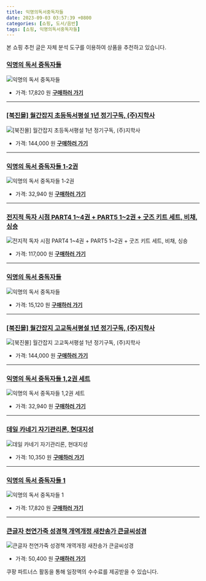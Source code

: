 ```yaml
---
title: 익명의독서중독자들
date: 2023-09-03 03:57:39 +0800
categories: [쇼핑, 도서/음반]
tags: [쇼핑, 익명의독서중독자들]
---
```

본 쇼핑 추천 글은 자체 분석 도구를 이용하여 상품을 추천하고 있습니다.
### [익명의 독서 중독자들](https://link.coupang.com/re/AFFSDP?lptag=AF1030537&pageKey=164723123&itemId=472504344&vendorItemId=86706068970&traceid=V0-153-d89172f87abfa32e&requestid=20230907035739110229586281&token=31850C%7CMIXED)
![익명의 독서 중독자들](https://ads-partners.coupang.com/image1/QyBqd-oEddzBQiEmQ8G0eJekqrU4G82-kErqb8v-tyWqTg2E5tdrT4LQl11LbDP3WB7y-JzokJDgiJnGIKbGTjkpjdk5OR38OCfERdTdqJHwMjZiN06X0GOPz_yuGw9Fxi9mxrIoK4OTEMErzJGIx3gHzcsvq30ADufuUnwvfT1t1-cx4UlQkH-IG5et4vMe5IVwt3gc-EJhChNUIUoVFdM2fP5VvZ4U3ue4o0bS_huW2WLdAJTvKbESBPdOmYhQyH-5zN9Pdq3bOy1DPTurWjxRwxLgVKABuWwGqZR1HwFo)
- 가격: 17,820 원
[**구매하러 가기**](https://link.coupang.com/re/AFFSDP?lptag=AF1030537&pageKey=164723123&itemId=472504344&vendorItemId=86706068970&traceid=V0-153-d89172f87abfa32e&requestid=20230907035739110229586281&token=31850C%7CMIXED)
---
### [[북진몰] 월간잡지 초등독서평설 1년 정기구독, (주)지학사](https://link.coupang.com/re/AFFSDP?lptag=AF1030537&pageKey=104454830&itemId=316728841&vendorItemId=3056971869&traceid=V0-153-941e5423f7875242&clickBeacon=nLtPlFkvGKiesb%2Fx03%2B7Xa732JeH7ZYSnZfKlotrR56buSYJXnDWVWx%2BX0VUyjRbIBQi0ZzcCEZv5clCb4ZyKCxnwSmmXKDKEJ0pBqqeTYwr7G1HRzK2X8oIIsPN73zqa%2F2uhbvdcC2gjG3V%2BlR3Pvh%2BtR6G6zpUcHfvp0CjHeZxvriQLTSwDPNXAQVNiDqh%2BeZd0CyXxEN6LHibF2z6fAVwVqfXsuK78uhLSaqRLBgZIY5RIlRZjNC9EMf0Tdm0wzopPuKe%2B0iT37OcQ0U0ocrUt9tbyIhIv%2FuYGRnBUjRsK38XikkGVDEYsWW4LproDGtT8Xvuf2%2Fu1QrAF8Ca1covkYgGCFLU6%2FkhwHVsAge76j3y9L%2BeZrJLgCmJ9JB1%2FnIhFy5AN6U%2FdyiDkh2wPngw7%2FSHeiE7hYSrMKACV6j9uCsPkFoQEYXYFBHj2OADrf9vTnYgXwkRzFozmYDFDCZnMPGmc2qwJIqvB8XNTai1UhCM7FjuJtu2nuW%2FDFB%2BRaLmlW7QRGPuwv596FgiNG1OFCwM%2FqSmCHXwYrTikMcFf8JuKXtQSv2x3oaqr1ycGJnIna7QpbsCfyEHnpnrvrkI0421dAVfDuTQjpsEB%2BLLL1x3O9rA7JykOBaGMAM8F1%2BDT%2Fk%2FCeBbO1OqC%2FkIbtZ0m5%2B2jnR%2F2AFnge%2F8%2FPUKaUG5jt9flffcmhTgjdEhmkXrtPjqYoMLyy9gcUJuRvn6PwmrQXTG7t5Hn5zwLVIppEaIQRHQ6nVWWNHMKQtpOsdy%2Bsep8HRHC5wuLpRSxNxugSj7gSxpzkHdYBAQiq%2BgxIJL7RQX9OPaedd5E6sCCp7dw7%2FOHyrr1%2FWPfqcWbj9a4Aipbsc6QuocHsVvEjwbVFR6i2szj28IggbcPmgsYRD83rtzCyZtp2JOaRfSwA%3D%3D&requestid=20230907035739110229586281&token=31850C%7CMIXED)
![[북진몰] 월간잡지 초등독서평설 1년 정기구독, (주)지학사](https://ads-partners.coupang.com/image1/-ZVxZO2xInyR0q8P-dLlOg4zKFHDrM0q2ekkJFw0IEl95BDsVfU6hQQzF5Vc-Scb7udMd2LKOXwRvkxVDDUQ2rrRiWhKetdenefD0lZSWjLkKSuvNnHLkvCb33ETOXsXRKHH1Pq8067nhZb8vIbY498dUuLbF4Xk2Uis4x80s62RP5LQShWdmhOHCFLdbZchdIKMDUluWsadJJIXO3xe1mlF6rRTmYELKTDxHJkVLdWlF3XPtxdbhbYooNPirbRM3CloCip7StyfjQKGUgsdHNxj2UlQs9Y5-QfUv4LDSk89pna9)
- 가격: 144,000 원
[**구매하러 가기**](https://link.coupang.com/re/AFFSDP?lptag=AF1030537&pageKey=104454830&itemId=316728841&vendorItemId=3056971869&traceid=V0-153-941e5423f7875242&clickBeacon=nLtPlFkvGKiesb%2Fx03%2B7Xa732JeH7ZYSnZfKlotrR56buSYJXnDWVWx%2BX0VUyjRbIBQi0ZzcCEZv5clCb4ZyKCxnwSmmXKDKEJ0pBqqeTYwr7G1HRzK2X8oIIsPN73zqa%2F2uhbvdcC2gjG3V%2BlR3Pvh%2BtR6G6zpUcHfvp0CjHeZxvriQLTSwDPNXAQVNiDqh%2BeZd0CyXxEN6LHibF2z6fAVwVqfXsuK78uhLSaqRLBgZIY5RIlRZjNC9EMf0Tdm0wzopPuKe%2B0iT37OcQ0U0ocrUt9tbyIhIv%2FuYGRnBUjRsK38XikkGVDEYsWW4LproDGtT8Xvuf2%2Fu1QrAF8Ca1covkYgGCFLU6%2FkhwHVsAge76j3y9L%2BeZrJLgCmJ9JB1%2FnIhFy5AN6U%2FdyiDkh2wPngw7%2FSHeiE7hYSrMKACV6j9uCsPkFoQEYXYFBHj2OADrf9vTnYgXwkRzFozmYDFDCZnMPGmc2qwJIqvB8XNTai1UhCM7FjuJtu2nuW%2FDFB%2BRaLmlW7QRGPuwv596FgiNG1OFCwM%2FqSmCHXwYrTikMcFf8JuKXtQSv2x3oaqr1ycGJnIna7QpbsCfyEHnpnrvrkI0421dAVfDuTQjpsEB%2BLLL1x3O9rA7JykOBaGMAM8F1%2BDT%2Fk%2FCeBbO1OqC%2FkIbtZ0m5%2B2jnR%2F2AFnge%2F8%2FPUKaUG5jt9flffcmhTgjdEhmkXrtPjqYoMLyy9gcUJuRvn6PwmrQXTG7t5Hn5zwLVIppEaIQRHQ6nVWWNHMKQtpOsdy%2Bsep8HRHC5wuLpRSxNxugSj7gSxpzkHdYBAQiq%2BgxIJL7RQX9OPaedd5E6sCCp7dw7%2FOHyrr1%2FWPfqcWbj9a4Aipbsc6QuocHsVvEjwbVFR6i2szj28IggbcPmgsYRD83rtzCyZtp2JOaRfSwA%3D%3D&requestid=20230907035739110229586281&token=31850C%7CMIXED)
---
### [익명의 독서 중독자들 1-2권](https://link.coupang.com/re/AFFSDP?lptag=AF1030537&pageKey=7482820482&itemId=19550019994&vendorItemId=86658170585&traceid=V0-153-6173cdf0e27fc4b9&requestid=20230907035739110229586281&token=31850C%7CMIXED)
![익명의 독서 중독자들 1-2권](https://ads-partners.coupang.com/image1/TmytvTsuba2mljUaThqWNHljZ1UhXPRMMfDa0Kfd2J3SmrzaHcWzfeuLFvJuM-jv66exNhaMRLl5Fu2a4Kt9Gaj0QbZPvm0SZhPoHWPX4yiaFey6YxKG5MHXAjH7n1QEiFBj2w-9HD2Nc3oUiXWB-TJrrf_eLarjdTVY9QUEBY5yGkEC0FjMnkAeOPdFKpKUJ_DYjWwNaAXkAifEjrfVRCWclcbfR77vebgsq7CFb6qvFuBsD3YcCI6q1y4EwO1e9CBrRIajIMMIUk77JA-KrwCWMobFaLDUinVG2cG9_LAj)
- 가격: 32,940 원
[**구매하러 가기**](https://link.coupang.com/re/AFFSDP?lptag=AF1030537&pageKey=7482820482&itemId=19550019994&vendorItemId=86658170585&traceid=V0-153-6173cdf0e27fc4b9&requestid=20230907035739110229586281&token=31850C%7CMIXED)
---
### [전지적 독자 시점 PART4 1~4권 + PART5 1~2권 + 굿즈 키트 세트, 비채, 싱숑](https://link.coupang.com/re/AFFSDP?lptag=AF1030537&pageKey=7563193314&itemId=19930312218&vendorItemId=87043179554&traceid=V0-153-139da234454fa3da&clickBeacon=nLtPlFkvGKiesb%2Fx03%2B7Xa732JeH7ZYSnZfKlotrR56buSYJXnDWVWx%2BX0VUyjRbIBQi0ZzcCEZv5clCb4ZyKCxnwSmmXKDKEJ0pBqqeTYxBdMRriiLGlXub7mk9pm7ca%2F2uhbvdcC2gjG3V%2BlR3Pr1GIzJe42Ky0sPd94GU4CYWXdSWU9hSjCD2k1g4WXCS%2BeZd0CyXxEN6LHibF2z6fAVwVqfXsuK78uhLSaqRLBgZIY5RIlRZjNC9EMf0Tdm0wzopPuKe%2B0iT37OcQ0U0oVgpMfEPU5A66PHSgS7iiz8h%2FKczLtE3KMyGwCS5JvfltQUOYMymQwBpIscafJfcvcI0DNcnAi6txNcpYaVWxMmBsOrEIPAKax3EWgJBHJJm3GV5BySqiLb4fPtgKeQTrKApMVLZXYDjVLg8PJSPWBtdunaL8Qgk5uOLXxmdD1nDY2XbinJ2fN4CWFvPcfWRCq5V202gqWAykVzTqE6sMuV%2BNmlYT3TbDvO1Z%2FYjX2S%2FMkXEzy30DFj%2F6mT6QYjaXG9DqtwU160fBsg1bIRl8b78zM4tMexYb2oJE7eVCxaT%2FkCI%2F%2Bk7XFXKJab3J3VxSROAe8ulbNjVyH69k0Lxoy8xSYcHT8ygk8os%2B4vM6kgMDfOg2GMctI8xaI8LsQou5Zf76YTQKiJbUxcAjlIy0ruhgaHG5HyvoF6245BJ%2BHOyiTPKSha%2B2BM9RmYnd6Wsij0UL1M8DgnCPCN%2B9wG87pfKflhmspLULli2%2B%2FjHkc6MuxCq0MoPSla6bkBp9xCTaSzfBfy2Urh4jTDg0On5%2BBD5b8TC7QVI%2B3rz9ktDpzUBW2sxMF5VFiwRB%2B1FlqrK4YCZ7B9tiI1%2Bni3UDM98fmd9LztOzHT%2FCFkS0OS%2F2%2B%2F4&requestid=20230907035739110229586281&token=31850C%7CMIXED)
![전지적 독자 시점 PART4 1~4권 + PART5 1~2권 + 굿즈 키트 세트, 비채, 싱숑](https://ads-partners.coupang.com/image1/q83xRNRMnlpkUc6tqyS8glAzOMunSvcQRviS8MwRale8MByqFaXqAdnM0AMGqoFvHYLZ5sINYg6iNqE3AaHKIwhMEXPaAXjwTmEEc0msH1vp_y2kv3ybGA55ODY6lFaplR9hQ99NvMoX9fG3KnDyWU1QPGN0Ua0-US6pEWD3rTNsHmGlIq5TzaZZQtqlnOYSpPKnhhQvt-hrCIFRgqQX69jhWZzPbTJGHpSIHQjaNdMUpZnzpJPKl1Ih1osC8v9aIjznDnzN_Hrg3uNm0n1IT7Yu6kg=)
- 가격: 117,000 원
[**구매하러 가기**](https://link.coupang.com/re/AFFSDP?lptag=AF1030537&pageKey=7563193314&itemId=19930312218&vendorItemId=87043179554&traceid=V0-153-139da234454fa3da&clickBeacon=nLtPlFkvGKiesb%2Fx03%2B7Xa732JeH7ZYSnZfKlotrR56buSYJXnDWVWx%2BX0VUyjRbIBQi0ZzcCEZv5clCb4ZyKCxnwSmmXKDKEJ0pBqqeTYxBdMRriiLGlXub7mk9pm7ca%2F2uhbvdcC2gjG3V%2BlR3Pr1GIzJe42Ky0sPd94GU4CYWXdSWU9hSjCD2k1g4WXCS%2BeZd0CyXxEN6LHibF2z6fAVwVqfXsuK78uhLSaqRLBgZIY5RIlRZjNC9EMf0Tdm0wzopPuKe%2B0iT37OcQ0U0oVgpMfEPU5A66PHSgS7iiz8h%2FKczLtE3KMyGwCS5JvfltQUOYMymQwBpIscafJfcvcI0DNcnAi6txNcpYaVWxMmBsOrEIPAKax3EWgJBHJJm3GV5BySqiLb4fPtgKeQTrKApMVLZXYDjVLg8PJSPWBtdunaL8Qgk5uOLXxmdD1nDY2XbinJ2fN4CWFvPcfWRCq5V202gqWAykVzTqE6sMuV%2BNmlYT3TbDvO1Z%2FYjX2S%2FMkXEzy30DFj%2F6mT6QYjaXG9DqtwU160fBsg1bIRl8b78zM4tMexYb2oJE7eVCxaT%2FkCI%2F%2Bk7XFXKJab3J3VxSROAe8ulbNjVyH69k0Lxoy8xSYcHT8ygk8os%2B4vM6kgMDfOg2GMctI8xaI8LsQou5Zf76YTQKiJbUxcAjlIy0ruhgaHG5HyvoF6245BJ%2BHOyiTPKSha%2B2BM9RmYnd6Wsij0UL1M8DgnCPCN%2B9wG87pfKflhmspLULli2%2B%2FjHkc6MuxCq0MoPSla6bkBp9xCTaSzfBfy2Urh4jTDg0On5%2BBD5b8TC7QVI%2B3rz9ktDpzUBW2sxMF5VFiwRB%2B1FlqrK4YCZ7B9tiI1%2Bni3UDM98fmd9LztOzHT%2FCFkS0OS%2F2%2B%2F4&requestid=20230907035739110229586281&token=31850C%7CMIXED)
---
### [익명의 독서 중독자들](https://link.coupang.com/re/AFFSDP?lptag=AF1030537&pageKey=7470866257&itemId=19493982388&vendorItemId=86761482250&traceid=V0-153-88659f9363f70653&requestid=20230907035739110229586281&token=31850C%7CMIXED)
![익명의 독서 중독자들](https://ads-partners.coupang.com/image1/Qw1IurSMNwonYj14Q6cWBe6s7IUdG3x6gcyyzpJaz5Kdvh3d9KBEnB1M3ei_IoRjmK6y1Yioo9vs5vyItwiESZ5vL2pBeTCUGpfO7j0u1wXhOt5Turcmm9hMREbApftvWnCaVHPOjAnO_O2EK9hiie5DWNNOD0bV2K2579DV0E3571wTEiYT5bauO1EIMZ8qml33i0c4Mgr41MZrOlQlq6OkkMv9Bw8bYACPdqeEB7j3t6afzpNUhEZFIcPM8bREIQ4WEozcgg==)
- 가격: 15,120 원
[**구매하러 가기**](https://link.coupang.com/re/AFFSDP?lptag=AF1030537&pageKey=7470866257&itemId=19493982388&vendorItemId=86761482250&traceid=V0-153-88659f9363f70653&requestid=20230907035739110229586281&token=31850C%7CMIXED)
---
### [[북진몰] 월간잡지 고교독서평설 1년 정기구독, (주)지학사](https://link.coupang.com/re/AFFSDP?lptag=AF1030537&pageKey=104454082&itemId=316726516&vendorItemId=3056973296&traceid=V0-153-bf23e5bfdb3e0365&clickBeacon=nLtPlFkvGKiesb%2Fx03%2B7Xa732JeH7ZYSnZfKlotrR56buSYJXnDWVWx%2BX0VUyjRbIBQi0ZzcCEZv5clCb4ZyKCxnwSmmXKDKEJ0pBqqeTYzjm76siK%2BOyy1uUAuhzP4Aa%2F2uhbvdcC2gjG3V%2BlR3Pnsp35o6DMsuNarNRyro%2BulescJujMEvgpJ6rPFS1%2BSI%2BeZd0CyXxEN6LHibF2z6fAVwVqfXsuK78uhLSaqRLBgZIY5RIlRZjNC9EMf0Tdm0wzopPuKe%2B0iT37OcQ0U0oTGjij8vuvsiYC38yX0I%2BFbJnawUGhTT5vlG9rkrhDhHxV40Lv7y9OceuzFszVlNpJiJNyPt7b50aXD%2Fg4P5p2byi8d3GF8Ac7bKyLqUaPKQPCmXDrC0AfUwmp3fmaru7%2F%2FNCANNiW%2ByhCJnTygI4ukJZU6lnCwa%2FQcaKYhDAJASdq4ue8yO%2FX87i3tqgXuQCxqrGTwFBeuZQuhmYpUx%2BkxyOW5snv2rZ72RkBfGAfrQXtQbS4pRcusSQZMdbVLHcFLvfxRSjbqoT4JFwXmkFB%2FPO3pA3YVkKf9mYNuN8g8qMkXEzy30DFj%2F6mT6QYjaXGHXAWzTbsfe3vH53RRey2hRtrlVarPNhgI8IReDoDgmCi%2FpLbw3vvPrpV%2FJ6fx8qP0Y8z6E2QwN3RzUnabfNfZSNQ0Rhya0foxkxHTumqM6avqxilqmjTdtCpbnCsEdbJFzW4%2B%2B3P%2FgqnDpTvoL3Xs90USsg77sF81hcbOuwBIzeS5D413vSQ08l%2B2Oz3t8KN0QCUevJJTJL7KBMyNMnw7Y1qcfzYX%2FyBPry%2F7UnOBmJJX4PAimGfrK9OuaXu3yMvea17oifBjD6gOfIK7DwuBsm5EnsNqKzyuBEjG5RgA7DfVWL%2FHMCmELl7yPzoam%2FQ%3D%3D&requestid=20230907035739110229586281&token=31850C%7CMIXED)
![[북진몰] 월간잡지 고교독서평설 1년 정기구독, (주)지학사](https://ads-partners.coupang.com/image1/vfmdbrfhAxnnDel4vZMvsfGCI1T99lNLcXkQoldKenHyA_DASjOpG0hN_FTe_TPJevz17dTj5YFKTCUOLzqDGltrUhobt5j8-3nXva_GY2Vy2Oprx59mCQMgTpQYfSJqNG_KopAApnQP28rDH_ckMff2AVmwevy2f1eThrC1sRuENrLQ0TA57xStXpIauffj3AUjyjTGMZQ0_hKEM_8CFgMCTVG-d8GlH0D-1ZJxWEHOjJ7-nkWqZ7AtRSQJQ6NpkpjYtSILtHS6F0DkY8lZOG59xYqvlLD2fFPs0YbcRYKlsiKhDg==)
- 가격: 144,000 원
[**구매하러 가기**](https://link.coupang.com/re/AFFSDP?lptag=AF1030537&pageKey=104454082&itemId=316726516&vendorItemId=3056973296&traceid=V0-153-bf23e5bfdb3e0365&clickBeacon=nLtPlFkvGKiesb%2Fx03%2B7Xa732JeH7ZYSnZfKlotrR56buSYJXnDWVWx%2BX0VUyjRbIBQi0ZzcCEZv5clCb4ZyKCxnwSmmXKDKEJ0pBqqeTYzjm76siK%2BOyy1uUAuhzP4Aa%2F2uhbvdcC2gjG3V%2BlR3Pnsp35o6DMsuNarNRyro%2BulescJujMEvgpJ6rPFS1%2BSI%2BeZd0CyXxEN6LHibF2z6fAVwVqfXsuK78uhLSaqRLBgZIY5RIlRZjNC9EMf0Tdm0wzopPuKe%2B0iT37OcQ0U0oTGjij8vuvsiYC38yX0I%2BFbJnawUGhTT5vlG9rkrhDhHxV40Lv7y9OceuzFszVlNpJiJNyPt7b50aXD%2Fg4P5p2byi8d3GF8Ac7bKyLqUaPKQPCmXDrC0AfUwmp3fmaru7%2F%2FNCANNiW%2ByhCJnTygI4ukJZU6lnCwa%2FQcaKYhDAJASdq4ue8yO%2FX87i3tqgXuQCxqrGTwFBeuZQuhmYpUx%2BkxyOW5snv2rZ72RkBfGAfrQXtQbS4pRcusSQZMdbVLHcFLvfxRSjbqoT4JFwXmkFB%2FPO3pA3YVkKf9mYNuN8g8qMkXEzy30DFj%2F6mT6QYjaXGHXAWzTbsfe3vH53RRey2hRtrlVarPNhgI8IReDoDgmCi%2FpLbw3vvPrpV%2FJ6fx8qP0Y8z6E2QwN3RzUnabfNfZSNQ0Rhya0foxkxHTumqM6avqxilqmjTdtCpbnCsEdbJFzW4%2B%2B3P%2FgqnDpTvoL3Xs90USsg77sF81hcbOuwBIzeS5D413vSQ08l%2B2Oz3t8KN0QCUevJJTJL7KBMyNMnw7Y1qcfzYX%2FyBPry%2F7UnOBmJJX4PAimGfrK9OuaXu3yMvea17oifBjD6gOfIK7DwuBsm5EnsNqKzyuBEjG5RgA7DfVWL%2FHMCmELl7yPzoam%2FQ%3D%3D&requestid=20230907035739110229586281&token=31850C%7CMIXED)
---
### [익명의 독서 중독자들 1,2권 세트](https://link.coupang.com/re/AFFSDP?lptag=AF1030537&pageKey=7470866102&itemId=19493981613&vendorItemId=86603611091&traceid=V0-153-fb0fe867554b8997&requestid=20230907035739110229586281&token=31850C%7CMIXED)
![익명의 독서 중독자들 1,2권 세트](https://ads-partners.coupang.com/image1/Z6Qwo4uo4cKWxdi6Z41bFprkBepGsFyWQOIZi1klaNo-nHjLCpz8EJ4al4f9ZqX2aPooQTxicTjJKOxWDiq5X4KuADDzVrSAlYIuVsRqmHbb_UHwbamKEaC6yD82n49uUdlqeuZ_LyjnYoRxp2oCuGuXT39ZIwp_YZaJybSDBYEIsTkdFwZH8th3Kf39ANy4mzsYTEshEc5gSHfEwNF8_YeCRXTuGQiO-bo9b4kmqUzGq6XRNX-K-sh2TQ5HrIaq2IYL6Wj_RHyGrrnwqDV6fEhwvWwKCOSptabiA9OK2po=)
- 가격: 32,940 원
[**구매하러 가기**](https://link.coupang.com/re/AFFSDP?lptag=AF1030537&pageKey=7470866102&itemId=19493981613&vendorItemId=86603611091&traceid=V0-153-fb0fe867554b8997&requestid=20230907035739110229586281&token=31850C%7CMIXED)
---
### [데일 카네기 자기관리론, 현대지성](https://link.coupang.com/re/AFFSDP?lptag=AF1030537&pageKey=4751341406&itemId=6046651232&vendorItemId=73343982175&traceid=V0-153-6dfc9d3102f83d91&clickBeacon=nLtPlFkvGKiesb%2Fx03%2B7Xa732JeH7ZYSnZfKlotrR56buSYJXnDWVWx%2BX0VUyjRbIBQi0ZzcCEZv5clCb4ZyKCxnwSmmXKDKEJ0pBqqeTYwN7IT3KrmYawEZLuLytb20a%2F2uhbvdcC2gjG3V%2BlR3PtJeAyVcP%2BO%2Bck%2BfzuuK5%2BtH02Ud9hq7ASEdrA9gR95b%2BeZd0CyXxEN6LHibF2z6fAVwVqfXsuK78uhLSaqRLBgZIY5RIlRZjNC9EMf0Tdm0wzopPuKe%2B0iT37OcQ0U0oWZ%2BvGd6NZlJkd4HjuGFOkyQ3jGM3%2FXXUGchi%2BGk5YOJJzCaB3cYjmrSyYaa9Bl8lsgOTQRBCk0s4uSZCcAKM8uQmpp624NruCNHQTBDr0m0dKX5qBKemi3HzjfEaOMUvXgw7%2FSHeiE7hYSrMKACV6j9uCsPkFoQEYXYFBHj2OADbnwJYSsvU6rd8dNuYYOOY5V1LFp1HgjQCsuNBhRjUxw2t9nPMn79DIG7fG1Rw6gganytzViORRKb9%2B%2B6MtzTHJRNu%2FEXsf27MqGK6v%2FfdK05XVtp992fqAgu1SoBdx55XtQbS4pRcusSQZMdbVLHcE3M0ZmBSx3dBC7G0rJ4c9wYpPFxuyrZ6XnU2idBlzpxZPVBFqutYOQymEiFbtJN%2Fi4nbSyOUfG25YhJL6YL1NGXfwfnOJ9017QFLHBDjttIr9PGJrWU2YJlO6xb9NA9Z0XdlqRDr4%2BkEGnpCmxJQMugxR4F4RFATuVVgtR%2BWZYRkpLed1QBpBP2L5%2BBQCqUa9ubyOQ2C5kUTzjIk9nCvOgeg0j%2F0Ed07b30I46jVKLrHXGcOTsqEDer17H1pvtMtxzYdmAcSEHGG7Cu9ddNIUCtopRTgBq5f9O7FtZtLH8jIZTC8lpJmbWMHXhZghUP6A%3D%3D&requestid=20230907035739110229586281&token=31850C%7CMIXED)
![데일 카네기 자기관리론, 현대지성](https://ads-partners.coupang.com/image1/YwBFWaXm-k81nFotY3WjBaV1CEm9itZXt3c0QcBmSq65a_2Dz64jRGy3eog3IrQXkjmZ26WojAJpM1jLtnITHBY5o7vtpTFSOWekVnQevWfHuV3tWIKgL0LWZCB-PTVIM2zt4H9gHDB2FoH5PuL9aBLjeZrwSVwW-im2rZynrU34jbmL2g15Wau0V24E2mouCaQzAq-Ffneh_-tLXiqoP7-Kpw88-q4s0dej41AxqoHMUYe7eeXJvkXRcfc49hrlR8Lxkew7n-H4CwgrlvukPc-p0Bo=)
- 가격: 10,350 원
[**구매하러 가기**](https://link.coupang.com/re/AFFSDP?lptag=AF1030537&pageKey=4751341406&itemId=6046651232&vendorItemId=73343982175&traceid=V0-153-6dfc9d3102f83d91&clickBeacon=nLtPlFkvGKiesb%2Fx03%2B7Xa732JeH7ZYSnZfKlotrR56buSYJXnDWVWx%2BX0VUyjRbIBQi0ZzcCEZv5clCb4ZyKCxnwSmmXKDKEJ0pBqqeTYwN7IT3KrmYawEZLuLytb20a%2F2uhbvdcC2gjG3V%2BlR3PtJeAyVcP%2BO%2Bck%2BfzuuK5%2BtH02Ud9hq7ASEdrA9gR95b%2BeZd0CyXxEN6LHibF2z6fAVwVqfXsuK78uhLSaqRLBgZIY5RIlRZjNC9EMf0Tdm0wzopPuKe%2B0iT37OcQ0U0oWZ%2BvGd6NZlJkd4HjuGFOkyQ3jGM3%2FXXUGchi%2BGk5YOJJzCaB3cYjmrSyYaa9Bl8lsgOTQRBCk0s4uSZCcAKM8uQmpp624NruCNHQTBDr0m0dKX5qBKemi3HzjfEaOMUvXgw7%2FSHeiE7hYSrMKACV6j9uCsPkFoQEYXYFBHj2OADbnwJYSsvU6rd8dNuYYOOY5V1LFp1HgjQCsuNBhRjUxw2t9nPMn79DIG7fG1Rw6gganytzViORRKb9%2B%2B6MtzTHJRNu%2FEXsf27MqGK6v%2FfdK05XVtp992fqAgu1SoBdx55XtQbS4pRcusSQZMdbVLHcE3M0ZmBSx3dBC7G0rJ4c9wYpPFxuyrZ6XnU2idBlzpxZPVBFqutYOQymEiFbtJN%2Fi4nbSyOUfG25YhJL6YL1NGXfwfnOJ9017QFLHBDjttIr9PGJrWU2YJlO6xb9NA9Z0XdlqRDr4%2BkEGnpCmxJQMugxR4F4RFATuVVgtR%2BWZYRkpLed1QBpBP2L5%2BBQCqUa9ubyOQ2C5kUTzjIk9nCvOgeg0j%2F0Ed07b30I46jVKLrHXGcOTsqEDer17H1pvtMtxzYdmAcSEHGG7Cu9ddNIUCtopRTgBq5f9O7FtZtLH8jIZTC8lpJmbWMHXhZghUP6A%3D%3D&requestid=20230907035739110229586281&token=31850C%7CMIXED)
---
### [익명의 독서 중독자들 1](https://link.coupang.com/re/AFFSDP?lptag=AF1030537&pageKey=7470842349&itemId=19493857418&vendorItemId=4198700951&traceid=V0-153-7ecb9977b7739201&requestid=20230907035739110229586281&token=31850C%7CMIXED)
![익명의 독서 중독자들 1](https://ads-partners.coupang.com/image1/aEae1fVhK4GL-cgEaEamVYqyT-Kyl5scMrk5jZMcNfSLy7zNAA3TFPtaJmLfH6QBF9TwWw_EZ_xupZs-9LZp8zamODfkvNTE1yC2WvUE1aSePMNPSQcokOznt22xkOd4cdypOuyo9n8RbCYvXaRetjdtjeMORs6FVCmUVN3sBT00FmAnOtN4mVEa7tcRDjrVoAL2J7nC2xXNJea1EXgnDk7-acGSwxCpfzJFjKx84SHcwQcvnqlYxARHgp1mgaGFModdC_ryH8GHTwXjwGNBnvp8y9RnmqcJ8ePWxmRd)
- 가격: 17,820 원
[**구매하러 가기**](https://link.coupang.com/re/AFFSDP?lptag=AF1030537&pageKey=7470842349&itemId=19493857418&vendorItemId=4198700951&traceid=V0-153-7ecb9977b7739201&requestid=20230907035739110229586281&token=31850C%7CMIXED)
---
### [큰글자 천연가죽 성경책 개역개정 새찬송가 큰글씨성경](https://link.coupang.com/re/AFFSDP?lptag=AF1030537&pageKey=6651724080&itemId=15243275462&vendorItemId=82464032033&traceid=V0-153-a806706162b289fa&clickBeacon=nLtPlFkvGKiesb%2Fx03%2B7Xa732JeH7ZYSnZfKlotrR56buSYJXnDWVWx%2BX0VUyjRbIBQi0ZzcCEZv5clCb4ZyKCxnwSmmXKDKEJ0pBqqeTYzA5%2BX66ij8DDN5txFHAP53a%2F2uhbvdcC2gjG3V%2BlR3PmCSxO3aTpeB1yMVOcPD0WHYn%2FPRfomc6DngDtZ9gMTy%2BeZd0CyXxEN6LHibF2z6fAVwVqfXsuK78uhLSaqRLBgZIY5RIlRZjNC9EMf0Tdm0wzopPuKe%2B0iT37OcQ0U0oTiDvGvDyI2mDaaRnK1%2B66z7FrfRTFzNiiQ4LpBFGMzS1Ye5Kdcj7mX35LlOKDumctIuy7LFoMbt3FZ7jQOHb8vyi8d3GF8Ac7bKyLqUaPKQsZcaV2f9Ok2dB22HjOlLhf%2FNCANNiW%2ByhCJnTygI4ukJZU6lnCwa%2FQcaKYhDAJASyuh%2BwSJuYKg8%2Bv2n8uLMxVD8swy2dFd0BFWzU9fOfs5RGKP4J%2BvHN5ByoPTV8EuKXtQbS4pRcusSQZMdbVLHcFLvfxRSjbqoT4JFwXmkFB%2FPO3pA3YVkKf9mYNuN8g8qMkXEzy30DFj%2F6mT6QYjaXGHXAWzTbsfe3vH53RRey2hRtrlVarPNhgI8IReDoDgmCi%2FpLbw3vvPrpV%2FJ6fx8qP0Y8z6E2QwN3RzUnabfNfZSNQ0Rhya0foxkxHTumqM6avqxilqmjTdtCpbnCsEdbJFzW4%2B%2B3P%2FgqnDpTvoL3Xs90USsg77sF81hcbOuwBIzeS5D413vSQ08l%2B2Oz3t8KN0QCUevJJTJL7KBMyNMnw7Y1qcfzYX%2FyBPry%2F7UnOBmJJX4PAimGfrK9OuaXu3yMvea17oifBjD6gOfIK7DwuBsm5EnsNqKzyuBEjG5RgA7DfVWL%2FHMCmELl7yPzoam%2FQ%3D%3D&requestid=20230907035739110229586281&token=31850C%7CMIXED)
![큰글자 천연가죽 성경책 개역개정 새찬송가 큰글씨성경](https://ads-partners.coupang.com/image1/GQXWtT96vnRkdpXeGZs2GKtMSYxfv-on2uYDYaWb1bYkKt2iGsdAmEWlOIaaGXCiHcgZDkLi4OUs6tZ7ZvcXevi-Q4w_p3w3MVJlXAuum6pvGPkpvdWf45PhDnPlVRRFrhXLm80uR2uHr0yuL2LljZIJhU3MY8lsjnqG4fE6Qy1e-hHUp0vjJ6FendlOdD19JFnBiWIomZ18aLBIGzXUKrn-tceBmXM_jFuOd8xxiF4cdshNshXTo1rqlguxOcPTvn4PPO1dHS9oj1L7ORL6jNigvfcWXytLrVTv7BoVzpp0sWguzdw=)
- 가격: 50,400 원
[**구매하러 가기**](https://link.coupang.com/re/AFFSDP?lptag=AF1030537&pageKey=6651724080&itemId=15243275462&vendorItemId=82464032033&traceid=V0-153-a806706162b289fa&clickBeacon=nLtPlFkvGKiesb%2Fx03%2B7Xa732JeH7ZYSnZfKlotrR56buSYJXnDWVWx%2BX0VUyjRbIBQi0ZzcCEZv5clCb4ZyKCxnwSmmXKDKEJ0pBqqeTYzA5%2BX66ij8DDN5txFHAP53a%2F2uhbvdcC2gjG3V%2BlR3PmCSxO3aTpeB1yMVOcPD0WHYn%2FPRfomc6DngDtZ9gMTy%2BeZd0CyXxEN6LHibF2z6fAVwVqfXsuK78uhLSaqRLBgZIY5RIlRZjNC9EMf0Tdm0wzopPuKe%2B0iT37OcQ0U0oTiDvGvDyI2mDaaRnK1%2B66z7FrfRTFzNiiQ4LpBFGMzS1Ye5Kdcj7mX35LlOKDumctIuy7LFoMbt3FZ7jQOHb8vyi8d3GF8Ac7bKyLqUaPKQsZcaV2f9Ok2dB22HjOlLhf%2FNCANNiW%2ByhCJnTygI4ukJZU6lnCwa%2FQcaKYhDAJASyuh%2BwSJuYKg8%2Bv2n8uLMxVD8swy2dFd0BFWzU9fOfs5RGKP4J%2BvHN5ByoPTV8EuKXtQbS4pRcusSQZMdbVLHcFLvfxRSjbqoT4JFwXmkFB%2FPO3pA3YVkKf9mYNuN8g8qMkXEzy30DFj%2F6mT6QYjaXGHXAWzTbsfe3vH53RRey2hRtrlVarPNhgI8IReDoDgmCi%2FpLbw3vvPrpV%2FJ6fx8qP0Y8z6E2QwN3RzUnabfNfZSNQ0Rhya0foxkxHTumqM6avqxilqmjTdtCpbnCsEdbJFzW4%2B%2B3P%2FgqnDpTvoL3Xs90USsg77sF81hcbOuwBIzeS5D413vSQ08l%2B2Oz3t8KN0QCUevJJTJL7KBMyNMnw7Y1qcfzYX%2FyBPry%2F7UnOBmJJX4PAimGfrK9OuaXu3yMvea17oifBjD6gOfIK7DwuBsm5EnsNqKzyuBEjG5RgA7DfVWL%2FHMCmELl7yPzoam%2FQ%3D%3D&requestid=20230907035739110229586281&token=31850C%7CMIXED)


쿠팡 파트너스 활동을 통해 일정액의 수수료를 제공받을 수 있습니다.
